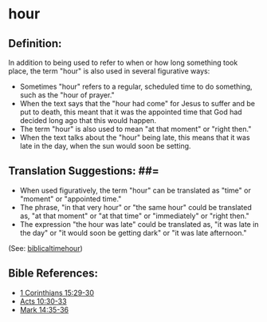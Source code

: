 # hour #

## Definition: ##

In addition to being used to refer to when or how long something took place, the term "hour" is also used in several figurative ways:

* Sometimes "hour" refers to a regular, scheduled time to do something, such as the "hour of prayer."
* When the text says that the "hour had come" for Jesus to suffer and be put to death, this meant that it was the appointed time that God had decided long ago that this would happen.
* The term "hour" is also used to mean "at that moment" or "right then."
* When the text talks about the "hour" being late, this means that it was late in the day, when the sun would soon be setting.

## Translation Suggestions: ##=

* When used figuratively, the term "hour" can be translated as "time" or "moment" or "appointed time."
* The phrase, "in that very hour" or "the same hour" could be translated as, "at that moment" or "at that time" or "immediately" or "right then."
* The expression "the hour was late" could be translated as, "it was late in the day" or "it would soon be getting dark" or "it was late afternoon."

(See: [biblicaltimehour](../other/biblicaltimehour.md))

## Bible References: ##

* [1 Corinthians 15:29-30](https://door43.org/en/bible/notes/1co/15/29)
* [Acts 10:30-33](https://door43.org/en/bible/notes/act/10/30)
* [Mark 14:35-36](https://door43.org/en/bible/notes/mrk/14/35)

